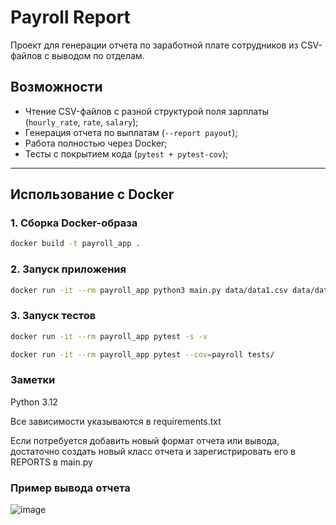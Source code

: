 # Payroll Report

Проект для генерации отчета по заработной плате сотрудников из CSV-файлов с выводом по отделам.

## Возможности

- Чтение CSV-файлов с разной структурой поля зарплаты (`hourly_rate`, `rate`, `salary`);
- Генерация отчета по выплатам (`--report payout`);
- Работа полностью через Docker;
- Тесты с покрытием кода (`pytest + pytest-cov`);

---

## Использование с Docker

### 1. Сборка Docker-образа

```bash
docker build -t payroll_app .
```

### 2. Запуск приложения
```bash
docker run -it --rm payroll_app python3 main.py data/data1.csv data/data2.csv data/data3.csv --report payout
```

### 3. Запуск тестов
```bash
docker run -it --rm payroll_app pytest -s -v

docker run -it --rm payroll_app pytest --cov=payroll tests/
```
### Заметки
Python 3.12

Все зависимости указываются в requirements.txt

Если потребуется добавить новый формат отчета или вывода, достаточно создать новый класс отчета и зарегистрировать его в REPORTS в main.py

### Пример вывода отчета
![image](https://github.com/user-attachments/assets/c44eeb24-93df-4a6d-81f8-26d647b34c81)


